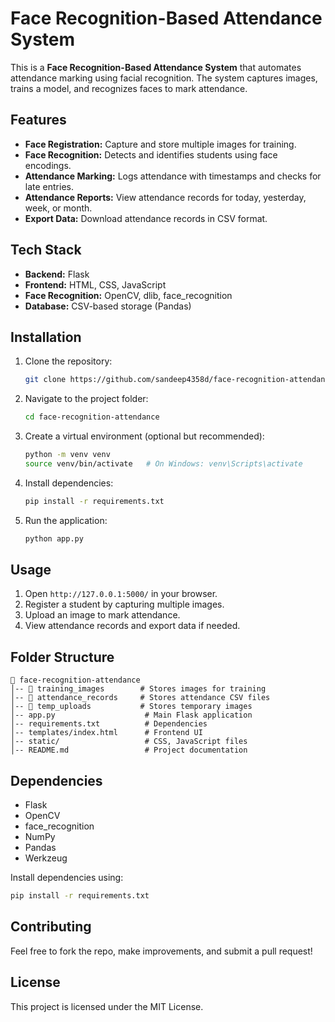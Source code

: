 # Face Recognition-Based Attendance System

This is a **Face Recognition-Based Attendance System** that automates attendance marking using facial recognition. The system captures images, trains a model, and recognizes faces to mark attendance.

## Features
- **Face Registration:** Capture and store multiple images for training.
- **Face Recognition:** Detects and identifies students using face encodings.
- **Attendance Marking:** Logs attendance with timestamps and checks for late entries.
- **Attendance Reports:** View attendance records for today, yesterday, week, or month.
- **Export Data:** Download attendance records in CSV format.

## Tech Stack
- **Backend:** Flask
- **Frontend:** HTML, CSS, JavaScript
- **Face Recognition:** OpenCV, dlib, face_recognition
- **Database:** CSV-based storage (Pandas)

## Installation
1. Clone the repository:
   ```sh
   git clone https://github.com/sandeep4358d/face-recognition-attendance.git
   ```
2. Navigate to the project folder:
   ```sh
   cd face-recognition-attendance
   ```
3. Create a virtual environment (optional but recommended):
   ```sh
   python -m venv venv
   source venv/bin/activate   # On Windows: venv\Scripts\activate
   ```
4. Install dependencies:
   ```sh
   pip install -r requirements.txt
   ```
5. Run the application:
   ```sh
   python app.py
   ```

## Usage
1. Open `http://127.0.0.1:5000/` in your browser.
2. Register a student by capturing multiple images.
3. Upload an image to mark attendance.
4. View attendance records and export data if needed.

## Folder Structure
```
📂 face-recognition-attendance
│-- 📂 training_images        # Stores images for training
│-- 📂 attendance_records     # Stores attendance CSV files
│-- 📂 temp_uploads           # Stores temporary images
│-- app.py                    # Main Flask application
│-- requirements.txt          # Dependencies
│-- templates/index.html      # Frontend UI
│-- static/                   # CSS, JavaScript files
│-- README.md                 # Project documentation
```

## Dependencies
- Flask
- OpenCV
- face_recognition
- NumPy
- Pandas
- Werkzeug

Install dependencies using:
```sh
pip install -r requirements.txt
```

## Contributing
Feel free to fork the repo, make improvements, and submit a pull request!

## License
This project is licensed under the MIT License.

